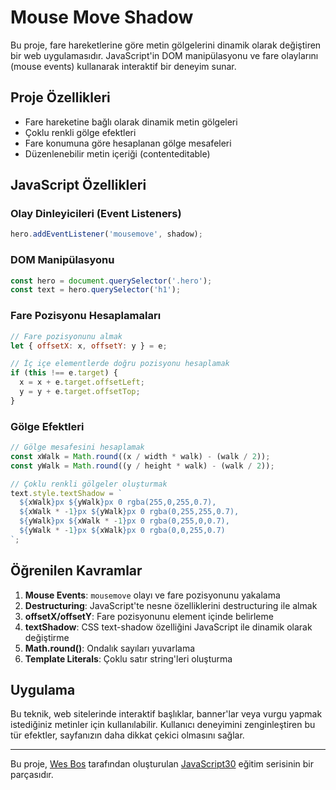 # Mouse Move Shadow

Bu proje, fare hareketlerine göre metin gölgelerini dinamik olarak değiştiren bir web uygulamasıdır. JavaScript'in DOM manipülasyonu ve fare olaylarını (mouse events) kullanarak interaktif bir deneyim sunar.

## Proje Özellikleri

- Fare hareketine bağlı olarak dinamik metin gölgeleri
- Çoklu renkli gölge efektleri
- Fare konumuna göre hesaplanan gölge mesafeleri
- Düzenlenebilir metin içeriği (contenteditable)

## JavaScript Özellikleri

### Olay Dinleyicileri (Event Listeners)
```javascript
hero.addEventListener('mousemove', shadow);
```

### DOM Manipülasyonu
```javascript
const hero = document.querySelector('.hero');
const text = hero.querySelector('h1');
```

### Fare Pozisyonu Hesaplamaları
```javascript
// Fare pozisyonunu almak
let { offsetX: x, offsetY: y } = e;

// İç içe elementlerde doğru pozisyonu hesaplamak
if (this !== e.target) {
  x = x + e.target.offsetLeft;
  y = y + e.target.offsetTop;
}
```

### Gölge Efektleri
```javascript
// Gölge mesafesini hesaplamak
const xWalk = Math.round((x / width * walk) - (walk / 2));
const yWalk = Math.round((y / height * walk) - (walk / 2));

// Çoklu renkli gölgeler oluşturmak
text.style.textShadow = `
  ${xWalk}px ${yWalk}px 0 rgba(255,0,255,0.7),
  ${xWalk * -1}px ${yWalk}px 0 rgba(0,255,255,0.7),
  ${yWalk}px ${xWalk * -1}px 0 rgba(0,255,0,0.7),
  ${yWalk * -1}px ${xWalk}px 0 rgba(0,0,255,0.7)
`;
```

## Öğrenilen Kavramlar

1. **Mouse Events**: `mousemove` olayı ve fare pozisyonunu yakalama
2. **Destructuring**: JavaScript'te nesne özelliklerini destructuring ile almak
3. **offsetX/offsetY**: Fare pozisyonunu element içinde belirleme
4. **textShadow**: CSS text-shadow özelliğini JavaScript ile dinamik olarak değiştirme
5. **Math.round()**: Ondalık sayıları yuvarlama
6. **Template Literals**: Çoklu satır string'leri oluşturma

## Uygulama

Bu teknik, web sitelerinde interaktif başlıklar, banner'lar veya vurgu yapmak istediğiniz metinler için kullanılabilir. Kullanıcı deneyimini zenginleştiren bu tür efektler, sayfanızın daha dikkat çekici olmasını sağlar.

---

Bu proje, [Wes Bos](https://twitter.com/wesbos) tarafından oluşturulan [JavaScript30](https://javascript30.com/) eğitim serisinin bir parçasıdır. 
